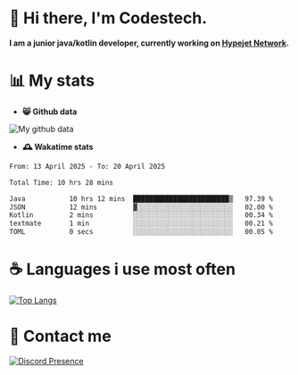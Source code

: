 # 👋 Hi there, I'm Codestech.
**I am a junior java/kotlin developer, currently working on [Hypejet Network](https://github.com/Hypejet).**

# 📊 My stats
- **😸 Github data**

![My github data](https://github-readme-stats.vercel.app/api?username=Codestech1&count_private=true&include_all_commits=true&theme=codeSTACKr)

- **🕰️ Wakatime stats**
<!--START_SECTION:waka-->

```txt
From: 13 April 2025 - To: 20 April 2025

Total Time: 10 hrs 28 mins

Java           10 hrs 12 mins  ████████████████████████▒   97.39 %
JSON           12 mins         ▓░░░░░░░░░░░░░░░░░░░░░░░░   02.00 %
Kotlin         2 mins          ░░░░░░░░░░░░░░░░░░░░░░░░░   00.34 %
textmate       1 min           ░░░░░░░░░░░░░░░░░░░░░░░░░   00.21 %
TOML           0 secs          ░░░░░░░░░░░░░░░░░░░░░░░░░   00.05 %
```

<!--END_SECTION:waka-->

# ☕ Languages i use most often
[![Top Langs](https://github-readme-stats.vercel.app/api/top-langs/?username=Codestech1&layout=compact&langs_count=8&exclude_repo=window5000.github.io&theme=codeSTACKr)](https://github.com/anuraghazra/github-readme-stats)

# 💬 Contact me
[![Discord Presence](https://lanyard.cnrad.dev/api/650718742157852740)](https://discord.com/users/650718742157852740)
</br>

